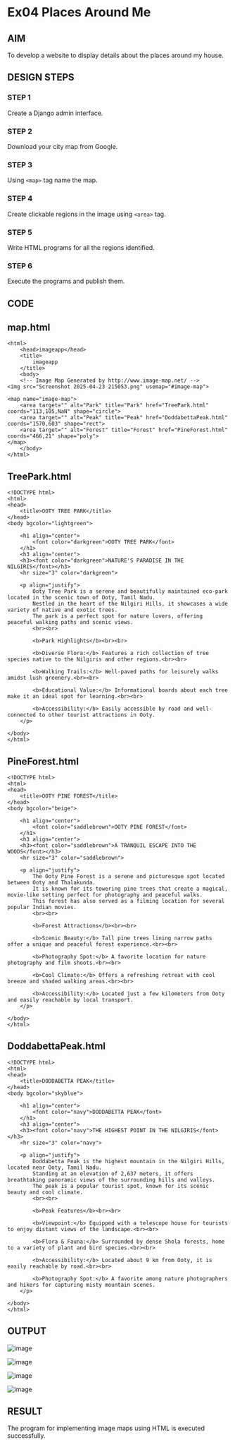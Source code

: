 # Ex04 Places Around Me
## AIM
To develop a website to display details about the places around my house.

## DESIGN STEPS

### STEP 1
Create a Django admin interface.

### STEP 2
Download your city map from Google.

### STEP 3
Using ```<map>``` tag name the map.

### STEP 4
Create clickable regions in the image using ```<area>``` tag.

### STEP 5
Write HTML programs for all the regions identified.

### STEP 6
Execute the programs and publish them.

## CODE
## map.html
```
<html>
    <head>imageapp</head>
    <title>
        imageapp
    </title>
    <body>
    <!-- Image Map Generated by http://www.image-map.net/ -->
<img src="Screenshot 2025-04-23 215053.png" usemap="#image-map">

<map name="image-map">
    <area target="" alt="Park" title="Park" href="TreePark.html" coords="113,105,NaN" shape="circle">
    <area target="" alt="Peak" title="Peak" href="DoddabettaPeak.html" coords="1570,603" shape="rect">
    <area target="" alt="Forest" title="Forest" href="PineForest.html" coords="466,21" shape="poly">
</map>
    </body>
</html>
```
## TreePark.html
```
<!DOCTYPE html>
<html>
<head>
    <title>OOTY TREE PARK</title>
</head>
<body bgcolor="lightgreen">

    <h1 align="center">
        <font color="darkgreen">OOTY TREE PARK</font>
    </h1>
    <h3 align="center">
    <h3><font color="darkgreen">NATURE'S PARADISE IN THE NILGIRIS</font></h3>
    <hr size="3" color="darkgreen">

    <p align="justify">
        Ooty Tree Park is a serene and beautifully maintained eco-park located in the scenic town of Ooty, Tamil Nadu.
        Nestled in the heart of the Nilgiri Hills, it showcases a wide variety of native and exotic trees.
        The park is a perfect spot for nature lovers, offering peaceful walking paths and scenic views.
        <br><br>

        <b>Park Highlights</b><br><br>

        <b>Diverse Flora:</b> Features a rich collection of tree species native to the Nilgiris and other regions.<br><br>

        <b>Walking Trails:</b> Well-paved paths for leisurely walks amidst lush greenery.<br><br>

        <b>Educational Value:</b> Informational boards about each tree make it an ideal spot for learning.<br><br>

        <b>Accessibility:</b> Easily accessible by road and well-connected to other tourist attractions in Ooty.
    </p>

</body>
</html>
```
## PineForest.html
```
<!DOCTYPE html>
<html>
<head>
    <title>OOTY PINE FOREST</title>
</head>
<body bgcolor="beige">

    <h1 align="center">
        <font color="saddlebrown">OOTY PINE FOREST</font>
    </h1>
    <h3 align="center">
    <h3><font color="saddlebrown">A TRANQUIL ESCAPE INTO THE WOODS</font></h3>
    <hr size="3" color="saddlebrown">

    <p align="justify">
        The Ooty Pine Forest is a serene and picturesque spot located between Ooty and Thalakunda.
        It is known for its towering pine trees that create a magical, movie-like setting perfect for photography and peaceful walks.
        This forest has also served as a filming location for several popular Indian movies.
        <br><br>

        <b>Forest Attractions</b><br><br>

        <b>Scenic Beauty:</b> Tall pine trees lining narrow paths offer a unique and peaceful forest experience.<br><br>

        <b>Photography Spot:</b> A favorite location for nature photography and film shoots.<br><br>

        <b>Cool Climate:</b> Offers a refreshing retreat with cool breeze and shaded walking areas.<br><br>

        <b>Accessibility:</b> Located just a few kilometers from Ooty and easily reachable by local transport.
    </p>

</body>
</html>

```
## DoddabettaPeak.html
```
<!DOCTYPE html>
<html>
<head>
    <title>DODDABETTA PEAK</title>
</head>
<body bgcolor="skyblue">

    <h1 align="center">
        <font color="navy">DODDABETTA PEAK</font>
    </h1>
    <h3 align="center">
    <h3><font color="navy">THE HIGHEST POINT IN THE NILGIRIS</font></h3>
    <hr size="3" color="navy">

    <p align="justify">
        Doddabetta Peak is the highest mountain in the Nilgiri Hills, located near Ooty, Tamil Nadu.
        Standing at an elevation of 2,637 meters, it offers breathtaking panoramic views of the surrounding hills and valleys.
        The peak is a popular tourist spot, known for its scenic beauty and cool climate.
        <br><br>

        <b>Peak Features</b><br><br>

        <b>Viewpoint:</b> Equipped with a telescope house for tourists to enjoy distant views of the landscape.<br><br>

        <b>Flora & Fauna:</b> Surrounded by dense Shola forests, home to a variety of plant and bird species.<br><br>

        <b>Accessibility:</b> Located about 9 km from Ooty, it is easily reachable by road.<br><br>

        <b>Photography Spot:</b> A favorite among nature photographers and hikers for capturing misty mountain scenes.
    </p>

</body>
</html>
```






## OUTPUT
![image](https://github.com/user-attachments/assets/b9c3864f-4ba4-40d1-9f7d-f3051327bd16)

![image](https://github.com/user-attachments/assets/f1061e01-8e75-4c37-bddd-32a615cc014a)

![image](https://github.com/user-attachments/assets/18bde5e4-f087-430b-9675-a5e1333caa10)

![image](https://github.com/user-attachments/assets/00564211-991f-4123-b057-4c3d3ed82090)











## RESULT
The program for implementing image maps using HTML is executed successfully.
